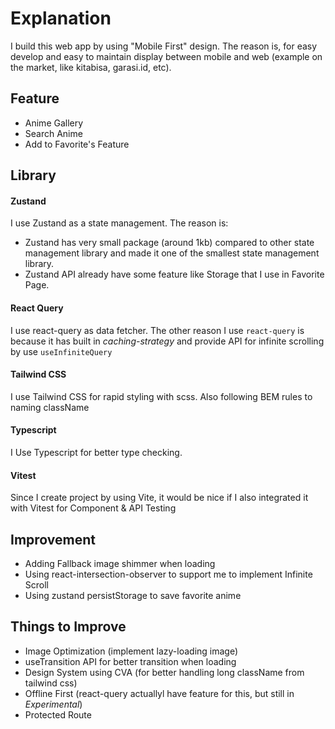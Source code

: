 # Explanation

I build this web app by using "Mobile First" design. The reason is, for easy develop and easy to maintain display between mobile and web (example on the market, like kitabisa, garasi.id, etc).

## Feature

* Anime Gallery
* Search Anime
* Add to Favorite's Feature

## Library

#### Zustand

I use Zustand as a state management. The reason is:
- Zustand has very small package (around 1kb) compared to other state management library and made it one of the smallest state management library.
- Zustand API already have some feature like Storage that I use in Favorite Page.

#### React Query

I use react-query as data fetcher. The other reason I use `react-query` is because it has built in <em>caching-strategy</em> and provide API for infinite scrolling by use `useInfiniteQuery`

#### Tailwind CSS

I use Tailwind CSS for rapid styling with scss. Also following BEM rules to naming className

#### Typescript

I Use Typescript for better type checking.

#### Vitest

Since I create project by using Vite, it would be nice if I also integrated it with Vitest for Component & API Testing

## Improvement

* Adding Fallback image shimmer when loading
* Using react-intersection-observer to support me to implement Infinite Scroll
* Using zustand persistStorage to save favorite anime


## Things to Improve

* Image Optimization (implement lazy-loading image)
* useTransition API for better transition when loading
* Design System using CVA (for better handling long className from tailwind css)
* Offline First (react-query actuallyl have feature for this, but still in <em>Experimental</em>)
* Protected Route